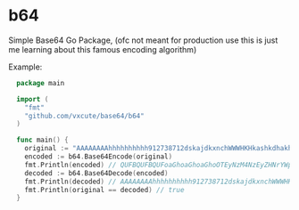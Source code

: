 # b64

Simple Base64 Go Package, (ofc not meant for production use this is just me learning about this famous encoding algorithm)

Example:

```go
  package main

  import (
    "fmt"
    "github.com/vxcute/base64/b64"
  )

  func main() {
    original := "AAAAAAAAhhhhhhhhhh912738712dskajdkxnchWWWHKHkashkdhakhkhsk"
    encoded := b64.Base64Encode(original)
    fmt.Println(encoded) // QUFBQUFBQUFoaGhoaGhoaGhoOTEyNzM4NzEyZHNrYWpka3huY2hXV1dIS0hrYXNoa2RoYWtoa2hzaw==
    decoded := b64.Base64Decode(encoded)
    fmt.Println(decoded) // AAAAAAAAhhhhhhhhhh912738712dskajdkxnchWWWHKHkashkdhakhkhsk
    fmt.Println(original == decoded) // true
  }
```
